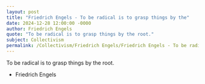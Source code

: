 ```yaml
---
layout: post
title: "Friedrich Engels - To be radical is to grasp things by the"
date: 2024-12-28 12:00:00 -0000
author: Friedrich Engels
quote: "To be radical is to grasp things by the root."
subject: Collectivism
permalink: /Collectivism/Friedrich Engels/Friedrich Engels - To be radical is to grasp things by the
---
```


To be radical is to grasp things by the root.

- Friedrich Engels
